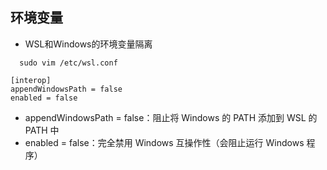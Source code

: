 ## 环境变量
- WSL和Windows的环境变量隔离
```shell
  sudo vim /etc/wsl.conf
```
```shell
[interop]
appendWindowsPath = false
enabled = false
```
- appendWindowsPath = false：阻止将 Windows 的 PATH 添加到 WSL 的 PATH 中
- enabled = false：完全禁用 Windows 互操作性（会阻止运行 Windows 程序）
